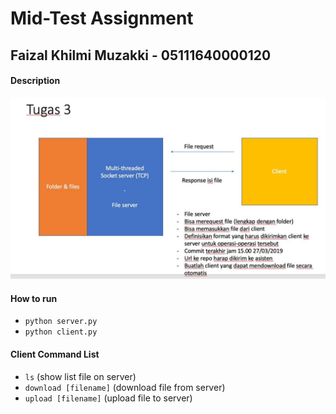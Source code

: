 # Mid-Test Assignment
## Faizal Khilmi Muzakki - 05111640000120

#### Description
![desc](file.jpg)

#### How to run
- `python server.py`
- `python client.py`

#### Client Command List
- `ls` (show list file on server)
- `download [filename]` (download file from server)
- `upload [filename]` (upload file to server)
